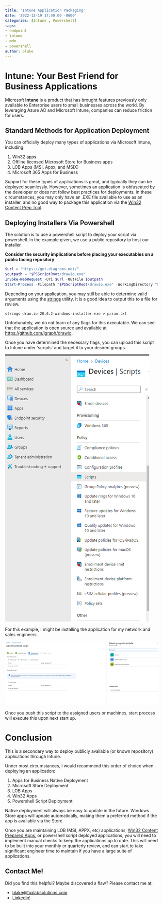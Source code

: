 ```yaml
---
title: 'Intune Application Packaging'
date: '2022-12-19 17:00:00 -0600'
categories: [Intune , Powershell]
tags: 
- endpoint
- intune
- mdm
- powershell 
author: blake
---
```


<h1> Intune: Your Best Friend for Business Applications </h1>

Microsoft **Intune** is a product that has brought features previously only available to Enterprise users to small businesses across the world. By leveraging Azure AD and Microsoft Intune, companies can reduce friction for users. 

<h2> Standard Methods for Application Deployment </h2>
 
 You can officially deploy many types of applications via Microsoft Intune, including: 

 1. Win32 apps
 2. Offline licensed Microsoft Store for Business apps
 3. LOB Apps (MSI, Appx, and MSIX)
 4. Microsoft 365 Apps for Business

 Support for these types of applications is great, and typically they can be deployed seamlessly. However, sometimes an application is obfuscated by the developer or does not follow best practices for deployments. In these circumstances, you may only have an .EXE file available to use as an installer, and no good way to package this application via the [Win32 Content Prep Tool](https://github.com/Microsoft/Microsoft-Win32-Content-Prep-Tool). 

 <h2> Deploying Installers Via Powershell </h2>

 The solution is to use a powershell script to deploy your script via powershell. In the example given, we use a public repository to host our installer. 

 **Consider the security implications before placing your executables on a public facing repository**

 ```powershell
$url = "https://get.diagrams.net/"
$outpath = "$PSScriptRoot/drawio.exe"
Invoke-WebRequest -Uri $url -OutFile $outpath
Start-Process -Filepath "$PSScriptRoot\drawio.exe" -WorkingDirectory "$PSScriptRoot"
 ```

 Depending on your application, you may still be able to determine valid arguments using the [strings](https://learn.microsoft.com/en-us/sysinternals/downloads/strings) utility. It is a good idea to output this to a file for review. 
 
 ```batch
strings draw.io-20.6.2-windows-installer.exe > param.txt
 ```

Unfortunately, we do not learn of any flags for this executable. We can see that the application is open source and available at https://github.com/jgraph/drawio. 

Once you have determined the necessary flags, you can upload this script to Intune under 'scripts' and target it to your desired groups. 

![Intune Endpoint Scripts](/assets/images/2022-12-19-intunepackages/scripts-deployment.png)

For this example, I might be installing the application for my network and sales engineers. 

![Assign or Exclude Users](/assets/images/2022-12-19-intunepackages/scripts-assignment.png)

Once you push this script to the assigned users or machines, start process will execute this upon next start up. 

<h1> Conclusion </h1>

This is a secondary way to deploy publicly available (or known repository) applications through Intune. 

Under most circumstances, I would recommend this order of choice when deploying an application: 

1. Apps for Business Native Deployment 
2. Microsoft Store Deployment
3. LOB Apps
4. Win32 Apps
5. Powershell Script Deployment

Native deployment will always be easy to update in the future. Windows Store apps will update automatically, making them a preferred method if the app is available via the Store. 

Once you are maintaining LOB (MSI, APPX, etc) applications, [Win32 Content Prepared Apps](https://github.com/Microsoft/Microsoft-Win32-Content-Prep-Tool), or powershell script deployed applications, you will need to implement manual checks to keep the applications up to date. This will need to be built into your monthly or quarterly review, and can start to take significant engineer time to maintain if you have a large suite of applications. 

<h2> Contact Me! </h2>

Did you find this helpful? Maybe discovered a flaw? Please contact me at:
-  blake@foxlabsolutions.com
- [Linkedin!](https://www.linkedin.com/in/blake-fox-b2a3171b2/)